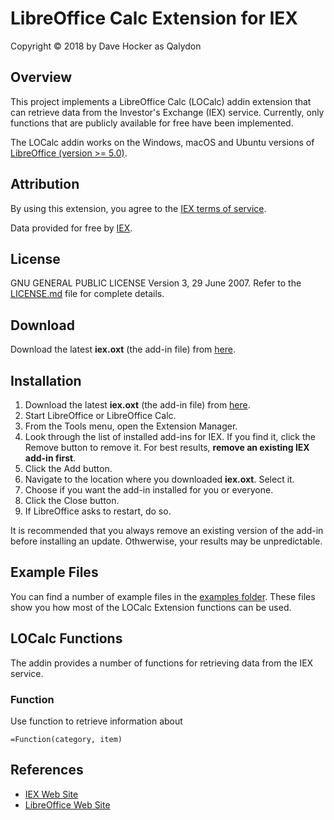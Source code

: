 # LibreOffice Calc Extension for IEX
Copyright © 2018 by Dave Hocker as Qalydon

## Overview
This project implements a LibreOffice Calc (LOCalc) addin extension that can
retrieve data from the Investor's Exchange (IEX) service.
Currently, only functions that are publicly available for free have been
implemented.

The LOCalc addin works on the Windows, macOS and Ubuntu versions of
[LibreOffice (version >= 5.0)](https://www.libreoffice.org/).

## Attribution
By using this extension, you agree to the
[IEX terms of service](https://iextrading.com/api-exhibit-a).

Data provided for free by [IEX](https://iextrading.com/developer).

## License
GNU GENERAL PUBLIC LICENSE Version 3, 29 June 2007. Refer to the
[LICENSE.md](https://github.com/qalydon/iex-localc/blob/master/README.md)
file for complete details.

## Download
Download the latest **iex.oxt** (the add-in file) from
[here](https://github.com/qalydon/iex-localc/releases).

## Installation
1. Download the latest **iex.oxt** (the add-in file) from
[here](https://github.com/qalydon/iex-localc/releases).
1. Start LibreOffice or LibreOffice Calc.
1. From the Tools menu, open the Extension Manager.
1. Look through the list of installed add-ins for IEX.
If you find it, click the Remove button to remove it.
For best results, **remove an existing IEX
add-in first**.
1. Click the Add button.
1. Navigate to the location where you downloaded **iex.oxt**.
Select it.
1. Choose if you want the add-in installed for you or everyone.
1. Click the Close button.
1. If LibreOffice asks to restart, do so.

It is recommended that you always remove an existing version of the
add-in before installing an update. Othwerwise, your results may be
unpredictable.

## Example Files
You can find a number of example files in the
[examples folder](https://github.com/qalydon/iex-localc/tree/master/examples).
These files show you how most of the LOCalc Extension functions
can be used.

## LOCalc Functions
The addin provides a number of functions for retrieving data from
the IEX service.

### Function
Use function to retrieve information about
```
=Function(category, item)
```

## References
* [IEX Web Site](https://iextrading.com/)
* [LibreOffice Web Site](https://www.libreoffice.org/)